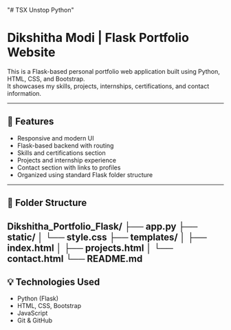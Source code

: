 "# TSX Unstop Python" 
# Dikshitha Modi | Flask Portfolio Website

This is a Flask-based personal portfolio web application built using Python, HTML, CSS, and Bootstrap.  
It showcases my skills, projects, internships, certifications, and contact information.

---

## 🚀 Features

- Responsive and modern UI
- Flask-based backend with routing
- Skills and certifications section
- Projects and internship experience
- Contact section with links to profiles
- Organized using standard Flask folder structure

---

## 📁 Folder Structure

Dikshitha_Portfolio_Flask/
├── app.py
├── static/
│ └── style.css
├── templates/
│ ├── index.html
│ ├── projects.html
│ └── contact.html
└── README.md
---

## 💡 Technologies Used

- Python (Flask)
- HTML, CSS, Bootstrap
- JavaScript
- Git & GitHub
